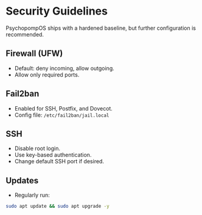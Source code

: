 # Security Guidelines

PsychopompOS ships with a hardened baseline, but further configuration is recommended.

## Firewall (UFW)
- Default: deny incoming, allow outgoing.
- Allow only required ports.

## Fail2ban
- Enabled for SSH, Postfix, and Dovecot.
- Config file: `/etc/fail2ban/jail.local`

## SSH
- Disable root login.
- Use key-based authentication.
- Change default SSH port if desired.

## Updates
- Regularly run:
```bash
sudo apt update && sudo apt upgrade -y

